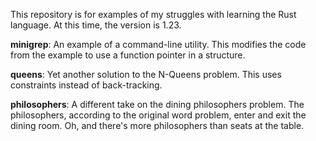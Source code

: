 This repository is for examples of my struggles with learning the Rust
language.  At this time, the version is 1.23.

**minigrep**: An example of a command-line utility.  This modifies the code
from the example to use a function pointer in a structure.

**queens**: Yet another solution to the N-Queens problem.  This uses
constraints instead of back-tracking.

**philosophers**: A different take on the dining philosophers problem.  The
philosophers, according to the original word problem, enter and exit the
dining room.  Oh, and there's more philosophers than seats at the table.
